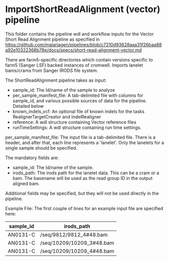 # ImportShortReadAlignment (vector) pipeline

This folder contains the pipeline wdl and workflow inputs for the Vector Short Read Alignment pipeline as specified in https://github.com/malariagen/pipelines/blob/c7210d93628aaa31f26baa88a92e10322368b78e/docs/specs/short-read-alignment-vector.md

There are farm5-specific directories which contain versions specific to farm5 (Sanger LSF) backed instances of cromwell.  Imports lanelet bams/crams from Sanger IRODS file system.

The ShortReadAlignment pipeline takes as input:
- sample_id: The Id/name of the sample to analyze
- per_sample_manifest_file: A tab-delimited file with columns for sample_id, and various possible sources of data for the pipeline.  Detailed below
- known_indels_vcf: An optional file of known indels for the tasks RealignerTargetCreator and IndelRealigner
- reference: A wdl structure containing Vector reference files
- runTimeSettings: A wdl structure containing run time settings.

per_sample_manifest_file: The input file is a tab-delimited file.  There is a header, and after that, each line represents a 'lanelet'.  Only the lanelets for a single sample should be specified.


The mandatory fields are:
- sample_id: The Id/name of the sample.
- irods_path: The irods path for the lanelet data.  This can be a cram or a bam.  The basename will be used as the read group ID in the output aligned bam.

Additional fields may be specified, but they will not be used directly in the pipeline.

Example File:
The first couple of lines for an example input file are specified here:

| sample_id 	| irods_path                	|
|-----------	|---------------------------	|
| AN0131-C  	| /seq/9812/9812_4#48.bam   	|
| AN0131-C  	| /seq/10209/10209_3#48.bam 	|
| AN0131-C  	| /seq/10209/10209_4#48.bam 	|
